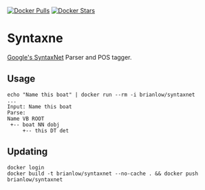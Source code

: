 [![Docker Pulls](https://img.shields.io/docker/pulls/brianlow/syntaxnet.svg?style=flat-square)](https://hub.docker.com/r/brianlow/syntaxnet/)
[![Docker Stars](https://img.shields.io/docker/stars/brianlow/syntaxnet.svg?style=flat-square)](https://hub.docker.com/r/brianlow/syntaxnet/)


Syntaxne
=========

[Google's SyntaxNet](https://github.com/tensorflow/models/tree/master/syntaxnet) Parser and POS tagger.


Usage
-----

```shell
echo "Name this boat" | docker run --rm -i brianlow/syntaxnet
...
Input: Name this boat
Parse:
Name VB ROOT
 +-- boat NN dobj
     +-- this DT det
```


Updating
--------

```
docker login
docker build -t brianlow/syntaxnet --no-cache . && docker push brianlow/syntaxnet

```

